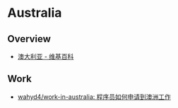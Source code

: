 # Australia

## Overview

- [澳大利亚 - 维基百科](https://zh.wikipedia.org/zh-cn/%E6%BE%B3%E5%A4%A7%E5%88%A9%E4%BA%9A)

## Work

- [wahyd4/work-in-australia: 程序员如何申请到澳洲工作](https://github.com/wahyd4/work-in-australia)
